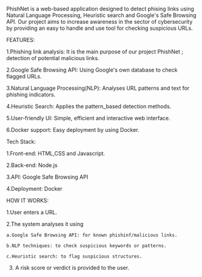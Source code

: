 PhishNet is a web-based application designed to detect phising links using Natural Language Processing, Heuristic search and Google's Safe Browsing API. Our project aims to increase awareness in the sector of 
cybersecurity by providing an easy to handle and use tool for checking suspicious URLs.

FEATURES:


1.Phishing link analysis: It is the main purpose of our project PhishNet ; detection of potential malicious links.

2.Google Safe Browsing API: Using Google's own database to check flagged URLs.

3.Natural Language Processing(NLP): Analyses URL patterns and text for phishing indicators.

4.Heuristic Search: Applies the pattern_based detection methods.

5.User-friendly UI: Simple, efficient and interactive web interface.

6.Docker support: Easy deployment by using Docker.


Tech Stack:


1.Front-end: HTML,CSS and Javascript.

2.Back-end: Node.js

3.API: Google Safe Browsing API 

4.Deployment: Docker



HOW IT WORKS:

1.User enters a URL.

2.The system analyses it using
 
    a.Google Safe Browsing API: for known phishinf/malicious links.
  
    b.NLP techniques: to check suspicious keywords or patterns.
  
    c.Heuristic search: to flag suspicious structures. 

3. A risk score or verdict is provided to the user.
